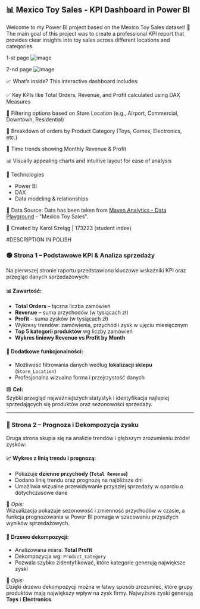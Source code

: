 ## 📊 Mexico Toy Sales - KPI Dashboard in Power BI ##

Welcome to my Power BI project based on the Mexico Toy Sales dataset! 🎉
The main goal of this project was to create a professional KPI report that provides clear insights into toy sales across different locations and categories.

1-st page
![image](https://github.com/user-attachments/assets/1f885700-f913-49fe-a85c-bfd229c989a4)

2-nd page
![image](https://github.com/user-attachments/assets/d75a3553-2680-4cf6-bd4e-f5e8edd4ada8)


📈 What’s inside?
This interactive dashboard includes:

✅ Key KPIs like Total Orders, Revenue, and Profit calculated using DAX Measures

📍 Filtering options based on Store Location (e.g., Airport, Commercial, Downtown, Residential)

🧸 Breakdown of orders by Product Category (Toys, Games, Electronics, etc.)

📅 Time trends showing Monthly Revenue & Profit

📊 Visually appealing charts and intuitive layout for ease of analysis

📌 Technologies
* Power BI
* DAX
* Data modeling & relationships

📂 Data Source:
Data has been taken from [Maven Analytics - Data Playground](https://mavenanalytics.io/data-playground) - "Mexico Toy Sales". 

🧠 Created by Karol Szeląg | 173223 (student index)


#DESCRIPTION IN POLISH

### 🟢 Strona 1 – Podstawowe KPI & Analiza sprzedaży

Na pierwszej stronie raportu przedstawiono kluczowe wskaźniki KPI oraz przegląd danych sprzedażowych:

#### 📊 Zawartość:
- **Total Orders** – łączna liczba zamówień  
- **Revenue** – suma przychodów (w tysiącach zł)  
- **Profit** – suma zysków (w tysiącach zł)  
- Wykresy trendów: zamówienia, przychód i zysk w ujęciu miesięcznym  
- **Top 5 kategorii produktów** wg liczby zamówień  
- **Wykres liniowy Revenue vs Profit by Month**  

#### 🧰 Dodatkowe funkcjonalności:
- Możliwość filtrowania danych według **lokalizacji sklepu** (`Store_Location`)  
- Profesjonalna wizualna forma i przejrzystość danych  

🟩 **Cel:**  
Szybki przegląd najważniejszych statystyk i identyfikacja najlepiej sprzedających się produktów oraz sezonowości sprzedaży.

---

### 🔵 Strona 2 – Prognoza i Dekompozycja zysku

Druga strona skupia się na analizie trendów i głębszym zrozumieniu źródeł zysków:

#### 📈 Wykres z linią trendu i prognozą:
- Pokazuje **dzienne przychody (`Total Revenue`)**
- Dodano linię trendu oraz prognozę na najbliższe dni
- Umożliwia wizualne przewidywanie przyszłej sprzedaży w oparciu o dotychczasowe dane

📘 _Opis:_  
Wizualizacja pokazuje sezonowość i zmienność przychodów w czasie, a funkcja prognozowania w Power BI pomaga w szacowaniu przyszłych wyników sprzedażowych.

#### 🌳 Drzewo dekompozycji:
- Analizowana miara: **Total Profit**
- Dekompozycja wg: `Product_Category`
- Pozwala szybko zidentyfikować, które kategorie generują największe zyski

📘 _Opis:_  
Dzięki drzewu dekompozycji można w łatwy sposób zrozumieć, które grupy produktów mają największy wpływ na zysk firmy. Najwyższe zyski generują **Toys** i **Electronics**.
